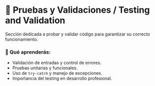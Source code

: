# 🧪 Pruebas y Validaciones / Testing and Validation

Sección dedicada a probar y validar código para garantizar su correcto funcionamiento.

### 🎯 Qué aprenderás:
- Validación de entradas y control de errores.  
- Pruebas unitarias y funcionales.  
- Uso de `try-catch` y manejo de excepciones.  
- Importancia del testing en desarrollo profesional.
